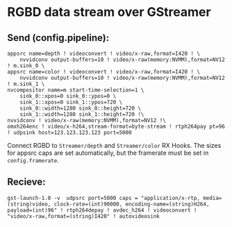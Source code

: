 # RGBD data stream over GStreamer

## Send (config.pipeline):

```
appsrc name=depth ! videoconvert ! video/x-raw,format=I420 ! \
    nvvidconv output-buffers=10 ! video/x-raw(memory:NVMM),format=NV12 ! m.sink_0 \
appsrc name=color ! videoconvert ! video/x-raw,format=I420 ! \
    nvvidconv output-buffers=10 ! video/x-raw(memory:NVMM),format=NV12 ! m.sink_1 \
nvcompositor name=m start-time-selection=1 \
    sink_0::xpos=0 sink_0::ypos=0 \
    sink_1::xpos=0 sink_1::ypos=720 \
    sink_0::width=1280 sink_0::height=720 \
    sink_1::width=1280 sink_1::height=720 !\
nvvidconv ! video/x-raw(memory:NVMM),format=NV12 !\
omxh264enc ! video/x-h264,stream-format=byte-stream ! rtph264pay pt=96 ! udpsink host=123.123.123.123 port=5000
```

Connect RGBD to `Streamer/depth` and `Streamer/color` RX Hooks.
The sizes for appsrc caps are set automatically, but the framerate must be set in `config.framerate`.


## Recieve:

```
gst-launch-1.0 -v  udpsrc port=5000 caps = "application/x-rtp, media=(string)video, clock-rate=(int)90000, encoding-name=(string)H264, payload=(int)96" ! rtph264depay ! avdec_h264 ! videoconvert ! "video/x-raw,format=(string)I420" ! autovideosink
```